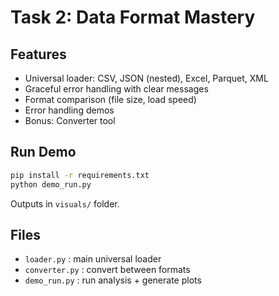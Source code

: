 # Task 2: Data Format Mastery

## Features
- Universal loader: CSV, JSON (nested), Excel, Parquet, XML
- Graceful error handling with clear messages
- Format comparison (file size, load speed)
- Error handling demos
- Bonus: Converter tool

## Run Demo
```bash
pip install -r requirements.txt
python demo_run.py
```
Outputs in `visuals/` folder.

## Files
- `loader.py` : main universal loader
- `converter.py` : convert between formats
- `demo_run.py` : run analysis + generate plots

